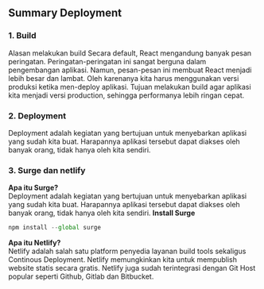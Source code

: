 ## Summary Deployment

### 1. Build

Alasan melakukan build
Secara default, React mengandung banyak pesan peringatan.
Peringatan-peringatan ini sangat berguna dalam pengembangan
aplikasi. Namun, pesan-pesan ini membuat React menjadi lebih
besar dan lambat. Oleh karenanya kita harus menggunakan versi
produksi ketika men-deploy aplikasi.
Tujuan melakukan build agar aplikasi kita menjadi versi production,
sehingga performanya lebih ringan cepat.

### 2. Deployment

Deployment adalah kegiatan yang bertujuan untuk
menyebarkan aplikasi yang sudah kita buat. Harapannya
aplikasi tersebut dapat diakses oleh banyak orang, tidak hanya
oleh kita sendiri.

### 3. Surge dan netlify

**Apa itu Surge?**  
 Deployment adalah kegiatan yang bertujuan untuk
menyebarkan aplikasi yang sudah kita buat. Harapannya
aplikasi tersebut dapat diakses oleh banyak orang, tidak hanya
oleh kita sendiri.
**Install Surge**

```js
npm install --global surge
```

**Apa itu Netlify?**  
 Netlify adalah salah satu platform penyedia layanan build tools
sekaligus Continous Deployment. Netlify memungkinkan kita untuk
mempublish website statis secara gratis. Netlify juga sudah
terintegrasi dengan Git Host popular seperti Github, Gitlab dan
Bitbucket.
